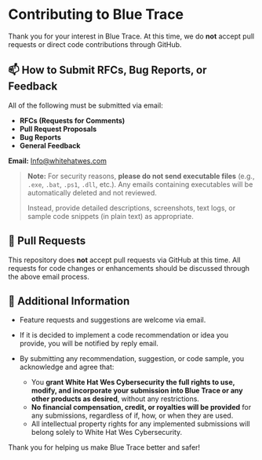 # Contributing to Blue Trace

Thank you for your interest in Blue Trace. At this time, we do **not** accept pull requests or direct code contributions through GitHub.

## 📫 How to Submit RFCs, Bug Reports, or Feedback

All of the following must be submitted via email:

* **RFCs (Requests for Comments)**
* **Pull Request Proposals**
* **Bug Reports**
* **General Feedback**

**Email:** [Info@whitehatwes.com](mailto:Info@whitehatwes.com)

> **Note:**
> For security reasons, **please do not send executable files** (e.g., `.exe`, `.bat`, `.ps1`, `.dll`, etc.). Any emails containing executables will be automatically deleted and not reviewed.
>
> Instead, provide detailed descriptions, screenshots, text logs, or sample code snippets (in plain text) as appropriate.

## 🚫 Pull Requests

This repository does **not** accept pull requests via GitHub at this time. All requests for code changes or enhancements should be discussed through the above email process.

## 📝 Additional Information

* Feature requests and suggestions are welcome via email.
* If it is decided to implement a code recommendation or idea you provide, you will be notified by reply email.
* By submitting any recommendation, suggestion, or code sample, you acknowledge and agree that:

  * You **grant White Hat Wes Cybersecurity the full rights to use, modify, and incorporate your submission into Blue Trace or any other products as desired**, without any restrictions.
  * **No financial compensation, credit, or royalties will be provided** for any submissions, regardless of if, how, or when they are used.
  * All intellectual property rights for any implemented submissions will belong solely to White Hat Wes Cybersecurity.

Thank you for helping us make Blue Trace better and safer!



